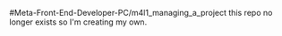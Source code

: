 #Meta-Front-End-Developer-PC/m4l1_managing_a_project
this repo no longer exists so I'm creating my own.
